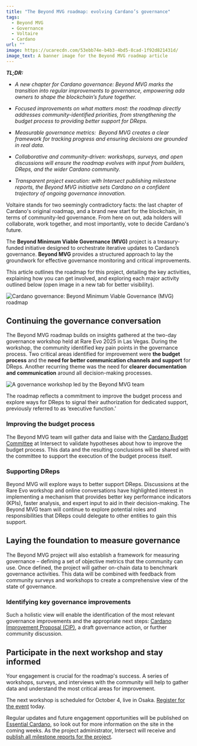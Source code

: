 ```yaml
---
title: "The Beyond MVG roadmap: evolving Cardano’s governance"
tags:
  - Beyond MVG
  - Governance
  - Voltaire
  - Cardano
url: ""
image: https://ucarecdn.com/53ebb74e-b4b3-4bd5-8cad-1f92d821431d/
image_text: A banner image for the Beyond MVG roadmap article
---
```


**_TL;DR:_**

*   _A new chapter for Cardano governance: Beyond MVG marks the transition into regular improvements to governance, empowering ada owners to shape the blockchain’s future together._
    
*   _Focused improvements on what matters most: the roadmap directly addresses community-identified priorities, from strengthening the budget process to providing better support for DReps._
    
*   _Measurable governance metrics:  Beyond MVG creates a clear framework for tracking progress and ensuring decisions are grounded in real data._
    
*   _Collaborative and community-driven: workshops, surveys, and open discussions will ensure the roadmap evolves with input from builders, DReps, and the wider Cardano community._
    
*   _Transparent project execution: with Intersect publishing milestone reports, the Beyond MVG initiative sets Cardano on a confident trajectory of ongoing governance innovation._
    

Voltaire stands for two seemingly contradictory facts: the last chapter of Cardano's original roadmap, and a brand new start for the blockchain, in terms of community-led governance. From here on out, ada holders will collaborate, work together, and most importantly, vote to decide Cardano's future.

The **Beyond Minimum Viable Governance (MVG)** project is a treasury-funded initiative designed to orchestrate iterative updates to Cardano’s governance. **Beyond MVG** provides a structured approach to lay the groundwork for effective governance monitoring and critical improvements.

This article outlines the roadmap for this project, detailing the key activities, explaining how you can get involved, and exploring each major activity outlined below (open image in a new tab for better visibility).

  
![Cardano governance: Beyond Minimum Viable Governance (MVG) roadmap](https://ucarecdn.com/225db089-c42d-45a7-9ed2-7467577b27ac/)

## Continuing the governance conversation

The Beyond MVG roadmap builds on insights gathered at the two-day governance workshop held at Rare Evo 2025 in Las Vegas. During the workshop, the community identified key pain points in the governance process. Two critical areas identified for improvement were **the budget process** and the **need for better communication channels and support** for DReps. Another recurring theme was the need for **clearer documentation and communication** around all decision-making processes.

![A governance workshop led by the Beyond MVG team](https://ucarecdn.com/6586936b-4cc6-4b9a-87a4-7c2f526f063f/)

The roadmap reflects a commitment to improve the budget process and explore ways for DReps to signal their authorization for dedicated support, previously referred to as ‘executive function.’

### Improving the budget process

The Beyond MVG team will gather data and liaise with the [Cardano Budget Committee](https://committees.docs.intersectmbo.org/intersect-budget-committee) at Intersect to validate hypotheses about how to improve the budget process. This data and the resulting conclusions will be shared with the committee to support the execution of the budget process itself.

### Supporting DReps

Beyond MVG will explore ways to better support DReps. Discussions at the Rare Evo workshop and online conversations have highlighted interest in implementing a mechanism that provides better key performance indicators (KPIs), faster analysis, and expert input to aid in their decision-making. The Beyond MVG team will continue to explore potential roles and responsibilities that DReps could delegate to other entities to gain this support.

## Laying the foundation to measure governance

The Beyond MVG project will also establish a framework for measuring governance – defining a set of objective metrics that the community can use. Once defined, the project will gather on-chain data to benchmark governance activities. This data will be combined with feedback from community surveys and workshops to create a comprehensive view of the state of governance.

### Identifying key governance improvements

Such a holistic view will enable the identification of the most relevant governance improvements and the appropriate next steps: [Cardano Improvement Proposal (CIP)](https://www.essentialcardano.io/glossary/cip-d7fcf51f), a draft governance action, or further community discussion.

## Participate in the next workshop and stay informed

Your engagement is crucial for the roadmap's success. A series of workshops, surveys, and interviews with the community will help to gather data and understand the most critical areas for improvement.

The next workshop is scheduled for October 4, live in Osaka. [Register for the event](https://luma.com/5p589eh6) today.

Regular updates and future engagement opportunities will be published on [Essential Cardano](https://www.essentialcardano.io/), so look out for more information on the site in the coming weeks. As the project administrator, Intersect will receive and [publish all milestone reports for the project](https://treasury.sundae.fi/instances/9e65e4ed7d6fd86fc4827d2b45da6d2c601fb920e8bfd794b8ecc619?projectState=Active).
